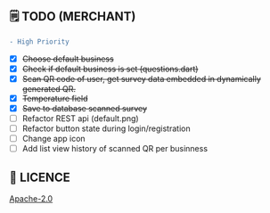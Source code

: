 ## 🗒️ TODO (MERCHANT)

```diff
- High Priority
```

- [X] <s>Choose default business</s>
- [X] <s>Check if default business is set (questions.dart)</s>
- [X] <s>Scan QR code of user, get survey data embedded in dynamically generated QR.</s>
- [X] <s>Temperature field</s>
- [x] <s>Save to database scanned survey</s>
- [ ] Refactor REST api (default.png)
- [ ] Refactor button state during login/registration
- [ ] Change app icon
- [ ] Add list view history of scanned QR per businness

## 🔖 LICENCE
[Apache-2.0](https://github.com/isaacdarcilla/flutter_merchants/blob/master/LICENSE)
